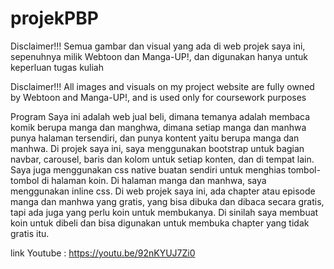 # projekPBP

Disclaimer!!!
Semua gambar dan visual yang ada di web projek saya ini, sepenuhnya milik Webtoon dan Manga-UP!, dan digunakan hanya untuk keperluan tugas kuliah

Disclaimer!!!
All images and visuals on my project website are fully owned by Webtoon and Manga-UP!, and is used only for coursework purposes

Program  Saya ini adalah web jual beli, dimana temanya adalah membaca komik berupa manga dan manghwa, dimana setiap manga dan manhwa punya halaman tersendiri, dan punya kontent yaitu berupa manga dan manhwa.
Di projek saya ini, saya menggunakan bootstrap untuk bagian navbar, carousel, baris dan kolom untuk setiap konten, dan di tempat lain. Saya juga menggunakan css native buatan sendiri
untuk menghias tombol-tombol di halaman koin. Di halaman manga dan manhwa, saya menggunakan inline css. Di web projek saya ini, ada chapter atau episode manga dan manhwa yang gratis,
yang bisa dibuka dan dibaca secara gratis, tapi ada juga yang perlu koin untuk membukanya. Di sinilah saya membuat koin untuk dibeli dan bisa digunakan untuk membuka chapter yang tidak gratis itu.

link Youtube : https://youtu.be/92nKYUJ7Zi0
